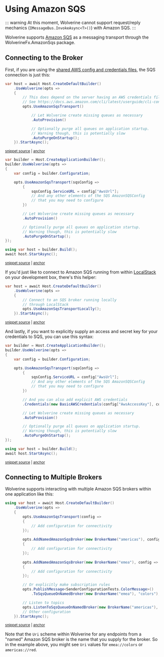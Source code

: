 # Using Amazon SQS

::: warning
At this moment, Wolverine cannot support request/reply mechanics (`IMessageBus.InvokeAsync<T>()`) with Amazon SQS.
:::

Wolverine supports [Amazon SQS](https://aws.amazon.com/sqs/) as a messaging transport through the WolverineFx.AmazonSqs package.

## Connecting to the Broker

First, if you are using the [shared AWS config and credentials files](https://docs.aws.amazon.com/sdkref/latest/guide/file-format.html), the SQS connection is just this:

<!-- snippet: sample_simplistic_aws_sqs_setup -->
<a id='snippet-sample_simplistic_aws_sqs_setup'></a>
```cs
var host = await Host.CreateDefaultBuilder()
    .UseWolverine(opts =>
    {
        // This does depend on the server having an AWS credentials file
        // See https://docs.aws.amazon.com/cli/latest/userguide/cli-configure-files.html for more information
        opts.UseAmazonSqsTransport()

            // Let Wolverine create missing queues as necessary
            .AutoProvision()

            // Optionally purge all queues on application startup.
            // Warning though, this is potentially slow
            .AutoPurgeOnStartup();
    }).StartAsync();
```
<sup><a href='https://github.com/JasperFx/wolverine/blob/main/src/Transports/AWS/Wolverine.AmazonSqs.Tests/Samples/Bootstrapping.cs#L66-L83' title='Snippet source file'>snippet source</a> | <a href='#snippet-sample_simplistic_aws_sqs_setup' title='Start of snippet'>anchor</a></sup>
<!-- endSnippet -->


<!-- snippet: sample_config_aws_sqs_connection -->
<a id='snippet-sample_config_aws_sqs_connection'></a>
```cs
var builder = Host.CreateApplicationBuilder();
builder.UseWolverine(opts =>
{
    var config = builder.Configuration;

    opts.UseAmazonSqsTransport(sqsConfig =>
        {
            sqsConfig.ServiceURL = config["AwsUrl"];
            // And any other elements of the SQS AmazonSQSConfig
            // that you may need to configure
        })

        // Let Wolverine create missing queues as necessary
        .AutoProvision()

        // Optionally purge all queues on application startup.
        // Warning though, this is potentially slow
        .AutoPurgeOnStartup();
});

using var host = builder.Build();
await host.StartAsync();
```
<sup><a href='https://github.com/JasperFx/wolverine/blob/main/src/Transports/AWS/Wolverine.AmazonSqs.Tests/Samples/Bootstrapping.cs#L88-L113' title='Snippet source file'>snippet source</a> | <a href='#snippet-sample_config_aws_sqs_connection' title='Start of snippet'>anchor</a></sup>
<!-- endSnippet -->


If you'd just like to connect to Amazon SQS running from within [LocalStack](https://localstack.cloud/) on your development box,
there's this helper:

<!-- snippet: sample_connect_to_sqs_and_localstack -->
<a id='snippet-sample_connect_to_sqs_and_localstack'></a>
```cs
var host = await Host.CreateDefaultBuilder()
    .UseWolverine(opts =>
    {
        // Connect to an SQS broker running locally
        // through LocalStack
        opts.UseAmazonSqsTransportLocally();
    }).StartAsync();
```
<sup><a href='https://github.com/JasperFx/wolverine/blob/main/src/Transports/AWS/Wolverine.AmazonSqs.Tests/Samples/Bootstrapping.cs#L51-L61' title='Snippet source file'>snippet source</a> | <a href='#snippet-sample_connect_to_sqs_and_localstack' title='Start of snippet'>anchor</a></sup>
<!-- endSnippet -->

And lastly, if you want to explicitly supply an access and secret key for your credentials to SQS, you can use this syntax:

<!-- snippet: sample_setting_aws_credentials -->
<a id='snippet-sample_setting_aws_credentials'></a>
```cs
var builder = Host.CreateApplicationBuilder();
builder.UseWolverine(opts =>
{
    var config = builder.Configuration;

    opts.UseAmazonSqsTransport(sqsConfig =>
        {
            sqsConfig.ServiceURL = config["AwsUrl"];
            // And any other elements of the SQS AmazonSQSConfig
            // that you may need to configure
        })

        // And you can also add explicit AWS credentials
        .Credentials(new BasicAWSCredentials(config["AwsAccessKey"], config["AwsSecretKey"]))

        // Let Wolverine create missing queues as necessary
        .AutoProvision()

        // Optionally purge all queues on application startup.
        // Warning though, this is potentially slow
        .AutoPurgeOnStartup();
});

using var host = builder.Build();
await host.StartAsync();
```
<sup><a href='https://github.com/JasperFx/wolverine/blob/main/src/Transports/AWS/Wolverine.AmazonSqs.Tests/Samples/Bootstrapping.cs#L118-L146' title='Snippet source file'>snippet source</a> | <a href='#snippet-sample_setting_aws_credentials' title='Start of snippet'>anchor</a></sup>
<!-- endSnippet -->

## Connecting to Multiple Brokers <Badge type="tip" text="4.7" />

Wolverine supports interacting with multiple Amazon SQS brokers within one application like this:

<!-- snippet: sample_using_multiple_sqs_brokers -->
<a id='snippet-sample_using_multiple_sqs_brokers'></a>
```cs
using var host = await Host.CreateDefaultBuilder()
    .UseWolverine(opts =>
    {
        opts.UseAmazonSqsTransport(config =>
        {
            // Add configuration for connectivity
        });
        
        opts.AddNamedAmazonSqsBroker(new BrokerName("americas"), config =>
        {
            // Add configuration for connectivity
        });
        
        opts.AddNamedAmazonSqsBroker(new BrokerName("emea"), config =>
        {
            // Add configuration for connectivity
        });

        // Or explicitly make subscription rules
        opts.PublishMessage<SenderConfigurationTests.ColorMessage>()
            .ToSqsQueueOnNamedBroker(new BrokerName("emea"), "colors");

        // Listen to topics
        opts.ListenToSqsQueueOnNamedBroker(new BrokerName("americas"), "red");
        // Other configuration
    }).StartAsync();
```
<sup><a href='https://github.com/JasperFx/wolverine/blob/main/src/Transports/AWS/Wolverine.AmazonSqs.Tests/Samples/Bootstrapping.cs#L17-L46' title='Snippet source file'>snippet source</a> | <a href='#snippet-sample_using_multiple_sqs_brokers' title='Start of snippet'>anchor</a></sup>
<!-- endSnippet -->

Note that the `Uri` scheme within Wolverine for any endpoints from a "named" Amazon SQS broker is the name that you supply
for the broker. So in the example above, you might see `Uri` values for `emea://colors` or `americas://red`.

